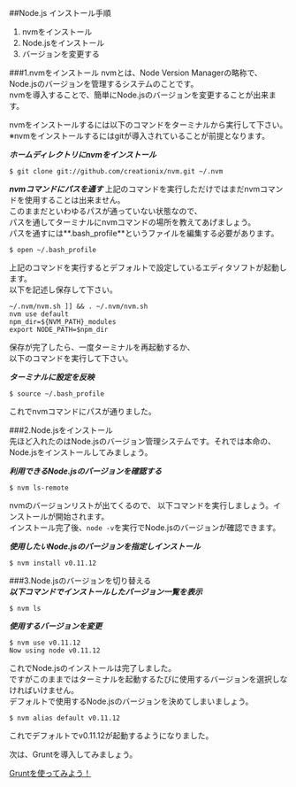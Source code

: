 ##Node.js インストール手順
  1. nvmをインストール
  1. Node.jsをインストール
  1. バージョンを変更する

###1.nvmをインストール
nvmとは、Node Version Managerの略称で、Node.jsのバージョンを管理するシステムのことです。  
nvmを導入することで、簡単にNode.jsのバージョンを変更することが出来ます。

nvmをインストールするには以下のコマンドをターミナルから実行して下さい。  
※nvmをインストールするにはgitが導入されていることが前提となります。  

***ホームディレクトリにnvmをインストール***  
```
$ git clone git://github.com/creationix/nvm.git ~/.nvm
```  

***nvmコマンドにパスを通す***
上記のコマンドを実行しただけではまだnvmコマンドを使用することは出来ません。  
このままだといわゆるパスが通っていない状態なので、  
パスを通してターミナルにnvmコマンドの場所を教えてあげましょう。  
パスを通すには**.bash_profile**というファイルを編集する必要があります。
  
```
$ open ~/.bash_profile
```

上記のコマンドを実行するとデフォルトで設定しているエディタソフトが起動します。  
以下を記述し保存して下さい。

```
~/.nvm/nvm.sh ]] && . ~/.nvm/nvm.sh
nvm use default
npm_dir=${NVM_PATH}_modules
export NODE_PATH=$npm_dir
```

保存が完了したら、一度ターミナルを再起動するか、  
以下のコマンドを実行して下さい。

***ターミナルに設定を反映***
```
$ source ~/.bash_profile
```

これでnvmコマンドにパスが通りました。 

###2.Node.jsをインストール  
先ほど入れたのはNode.jsのバージョン管理システムです。それでは本命の、Node.jsをインストールしてみましょう。  

***利用できるNode.jsのバージョンを確認する***
```
$ nvm ls-remote
```

nvmのバージョンリストが出てくるので、
以下コマンドを実行しましょう。インストールが開始されます。  
インストール完了後、```node -v```を実行でNode.jsのバージョンが確認できます。

***使用したいNode.jsのバージョンを指定しインストール*** 
```
$ nvm install v0.11.12
```

###3.Node.jsのバージョンを切り替える  
***以下コマンドでインストールしたバージョン一覧を表示***
```
$ nvm ls
```

***使用するバージョンを変更***
```
$ nvm use v0.11.12
Now using node v0.11.12
```  

これでNode.jsのインストールは完了しました。  
ですがこのままではターミナルを起動するたびに使用するバージョンを選択しなければいけません。  
デフォルトで使用するNode.jsのバージョンを決めてしまいましょう。  

```
$ nvm alias default v0.11.12
```  
これでデフォルトでv0.11.12が起動するようになりました。  

次は、Gruntを導入してみましょう。  

[Gruntを使ってみよう！](https://github.com/kaiji0811/studying_grunt/wiki/Grunt%E3%82%92%E4%BD%BF%E3%81%A3%E3%81%A6%E3%81%BF%E3%82%88%E3%81%86%EF%BC%81)
